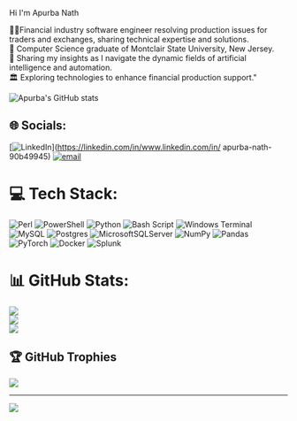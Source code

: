Hi I'm Apurba Nath 

<!--
**anath-git/anath-git** is a ✨ _special_ ✨ repository because its `README.md` (this file) appears on your GitHub profile.

Here are some ideas to get you started:

- 🔭 I’m currently working on ...
- 🌱 I’m currently learning ...
- 👯 I’m looking to collaborate on ...
- 🤔 I’m looking for help with ...
- 💬 Ask me about ...
- 📫 How to reach me: ...
- 😄 Pronouns: ...
- ⚡ Fun fact: ...

👨‍💻 Software engineer resolving production issues for traders and market exchanges within the financial industry, and sharing insights into the technology behind it.    
👩🏻‍🎓 Studied [Computer Science](https://www.montclair.edu/) at Montclair State University, New Jersey.  
🎨 Track my jurney as I enter the age of Artificial inteligence and autimation.  
🏛️ Investigating technological advancements to improve financial production support.    
💭 "Sharing my insights as I navigate the dynamic fields of artificial intelligence and automation.      

- Software engineer resolving production issues for traders and market exchanges within the financial industry, and sharing insights into the technology behind it.    
- Studied [Computer Science](https://www.montclair.edu/) at Montclair State University, New Jersey.  
- Track my jurney as I enter the age of Artificial inteligence and autimation.  
- Investigating technological advancements to improve financial production support.    

- Sharing my insights as I navigate the dynamic fields of artificial intelligence and automation.    
- Financial industry software engineer resolving production issues for traders and exchanges; sharing related technical insights.  
- [Computer Science](https://www.montclair.edu/) graduate of Montclair State University, New Jersey.  
- Sharing my insights as I navigate the dynamic fields of artificial intelligence and automation.  
- Exploring technologies to enhance financial production support.
-->
👨‍💻Financial industry software engineer resolving production issues for traders and exchanges, sharing technical expertise and solutions.  
📜 Computer Science graduate of Montclair State University, New Jersey.  
🤖 Sharing my insights as I navigate the dynamic fields of artificial intelligence and automation.  
🏛️ Exploring technologies to enhance financial production support."  
<!--
![Apurba's GitHub stats](https://github-readme-stats.vercel.app/api?username=anath-git&theme=radical&show_icons=true)

![Apurba's GitHub stats](https://github-readme-stats.vercel.app/api?username=anath-git&theme=radical&show_icons=true&custom_title=Apurba's%20GitHub%20Stats&hide_border=true&count_private=true)
-->

![Apurba's GitHub stats](https://github-readme-stats.vercel.app/api?username=anath-git&theme=radical&show_icons=true&custom_title=Apurba's%20GitHub%20Stats&count_private=true&border_color=ffcc00&bg_color=00000000)




## 🌐 Socials:
[![LinkedIn](https://img.shields.io/badge/LinkedIn-%230077B5.svg?logo=linkedin&logoColor=white)](https://linkedin.com/in/www.linkedin.com/in/ apurba-nath-90b49945) [![email](https://img.shields.io/badge/Email-D14836?logo=gmail&logoColor=white)](mailto:apurna.nath@yahoo.com) 

# 💻 Tech Stack:
![Perl](https://img.shields.io/badge/perl-%2339457E.svg?style=for-the-badge&logo=perl&logoColor=white) ![PowerShell](https://img.shields.io/badge/PowerShell-%235391FE.svg?style=for-the-badge&logo=powershell&logoColor=white) ![Python](https://img.shields.io/badge/python-3670A0?style=for-the-badge&logo=python&logoColor=ffdd54) ![Bash Script](https://img.shields.io/badge/bash_script-%23121011.svg?style=for-the-badge&logo=gnu-bash&logoColor=white) ![Windows Terminal](https://img.shields.io/badge/Windows%20Terminal-%234D4D4D.svg?style=for-the-badge&logo=windows-terminal&logoColor=white) ![MySQL](https://img.shields.io/badge/mysql-4479A1.svg?style=for-the-badge&logo=mysql&logoColor=white) ![Postgres](https://img.shields.io/badge/postgres-%23316192.svg?style=for-the-badge&logo=postgresql&logoColor=white) ![MicrosoftSQLServer](https://img.shields.io/badge/Microsoft%20SQL%20Server-CC2927?style=for-the-badge&logo=microsoft%20sql%20server&logoColor=white) ![NumPy](https://img.shields.io/badge/numpy-%23013243.svg?style=for-the-badge&logo=numpy&logoColor=white) ![Pandas](https://img.shields.io/badge/pandas-%23150458.svg?style=for-the-badge&logo=pandas&logoColor=white) ![PyTorch](https://img.shields.io/badge/PyTorch-%23EE4C2C.svg?style=for-the-badge&logo=PyTorch&logoColor=white) ![Docker](https://img.shields.io/badge/docker-%230db7ed.svg?style=for-the-badge&logo=docker&logoColor=white) ![Splunk](https://img.shields.io/badge/splunk-%23000000.svg?style=for-the-badge&logo=splunk&logoColor=white)
# 📊 GitHub Stats:
![](https://github-readme-stats.vercel.app/api?username=anath-git&theme=dark&hide_border=false&include_all_commits=true&count_private=false)<br/>
![](https://nirzak-streak-stats.vercel.app/?user=anath-git&theme=dark&hide_border=false)<br/>
![](https://github-readme-stats.vercel.app/api/top-langs/?username=anath-git&theme=dark&hide_border=false&include_all_commits=true&count_private=false&layout=compact)

## 🏆 GitHub Trophies
![](https://github-profile-trophy.vercel.app/?username=anath-git&theme=radical&no-frame=false&no-bg=true&margin-w=4)

---
[![](https://visitcount.itsvg.in/api?id=anath-git&icon=0&color=0)](https://visitcount.itsvg.in)

<!-- Proudly created with GPRM ( https://gprm.itsvg.in ) -->




